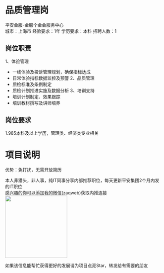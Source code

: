 # 品质管理岗
平安金服-金服个金会服务中心  
城市：上海市 经验要求：1年 学历要求：本科  招聘人数：1

## 岗位职责
1、体验管理
   - 一线体验及投诉管理规划，确保指标达成
   - 日常体验指标数据监控及预警
   2、品质管理
   - 质检标准及条例制定
   - 质检计划推进实施及数据分析
   3、培训支持
   - 培训计划制定、效果跟踪
   - 培训教材撰写及讲师培养

## 岗位要求
1.985本科及以上学历，管理类、经济类专业相关

# 项目说明

优势：免打扰，无需开放简历

本人非猎头，非人事，纯IT同事分享内部推荐职位，每天更新平安集团2个月内发的IT职位  
感兴趣的你可以添加我的微信(zaqweb)获取内推连接  
<img src="https://github.com/zaqweb/PA-IT-JOBS/blob/master/WechatICode.jpeg"  height="200" width="200">

如果该信息能帮忙获得更好的发展请为项目点亮Star，转发给有需要的朋友




